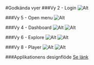 #Godkända vyer
###Vy 2 - Login
![Alt](https://github.com/mickeeri/sales-scenario/blob/master/design/proposal/Proposal_2_login.png)

###Vy 5 - Open menu
![Alt](https://github.com/mickeeri/sales-scenario/blob/master/design/proposal/Proposal_2_open_menu.png)

###Vy 4 - Dashboard
![Alt](https://github.com/mickeeri/sales-scenario/blob/master/design/proposal/Proposal_2_dashboard.png)
![Alt](https://github.com/mickeeri/sales-scenario/blob/master/design/desktop%20mockups/vy4-dashboard_A.jpg)

###Vy 6 - Explore
![Alt](https://github.com/mickeeri/sales-scenario//blob/master/design/desktop%20mockups/vy6-explore.jpg?raw=true)
![Alt](https://github.com/mickeeri/sales-scenario/blob/master/design/proposal/Proposal_2_explore.png)

###Vy 8 - Player
![Alt](https://github.com/mickeeri/sales-scenario//blob/master/design/desktop%20mockups/vy8-player_A.jpg?raw=true)
![Alt](https://github.com/mickeeri/sales-scenario/blob/master/design/proposal/Proposal_2_player_1.png)

###Applikationens designflöde
[Se länk](https://github.com/mickeeri/sales-scenario/blob/master/design/pdf/SalesScenario%20Designfl%C3%B6de.pdf)
